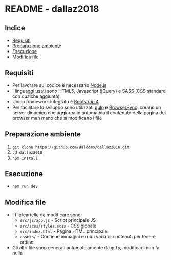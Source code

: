 # README - dallaz2018
## Indice
- [Requisiti](#requisiti)
- [Preparazione ambiente](#preparazione-ambiente)
- [Esecuzione](#esecuzione)
- [Modifica file](#modifica-file)

## Requisiti
- Per lavorare sul codice è necessario [Node.js](https://nodejs.org/en/)
- I linguaggi usati sono HTML5, Javascript (jQuery) e SASS (CSS standard con qualche aggiunta)
- Unico framework integrato è [Bootstrap 4](https://getbootstrap.com/)
- Per facilitare lo sviluppo sono utilizzati [gulp](https://gulpjs.com/) e [BrowserSync](https://browsersync.io/): creano un server dinamico che aggiorna in automatico il contenuto della pagina del browser man mano che si modificano i file

## Preparazione ambiente
1. `git clone https://github.com/Baldomo/dallaz2018.git`
2. `cd dallaz2018`
3. `npm install`

## Esecuzione
- `npm run dev`

## Modifica file
- I file/cartelle da modificare sono:
    - `src/js/app.js` - Script principale JS
    - `src/scss/styles.scss` - CSS globale
    - `src/index.html` - Pagina HTML principale
    - `assets/` - Contiene immagini e roba varia di contenuti per tenere ordine
- Gli altri file sono generati automaticamente da `gulp`, modificarli non fa nulla